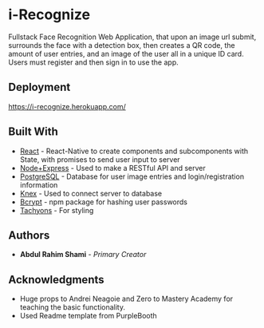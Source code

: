 # i-Recognize

Fullstack Face Recognition Web Application, that upon an image url submit, surrounds the face with a detection box, then creates a QR code, the amount of user entries, and an image of the user all in a unique ID card. Users must register and then sign in to use the app.

## Deployment

https://i-recognize.herokuapp.com/

## Built With

* [React](https://reactjs.org/docs/getting-started.html) - React-Native to create components and subcomponents with State, with promises to send user input to server
* [Node+Express](https://nodejs.org/en/) - Used to make a RESTful API and server
* [PostgreSQL](https://www.postgresql.org/) - Database for user image entries and login/registration information
* [Knex](https://knexjs.org/) - Used to connect server to database
* [Bcrypt](https://www.npmjs.com/package/bcrypt) - npm package for hashing user passwords
* [Tachyons](https://tachyons.io/) - For styling

## Authors

* **Abdul Rahim Shami** - *Primary Creator* 

## Acknowledgments

* Huge props to Andrei Neagoie and Zero to Mastery Academy for teaching the basic functionality. 
* Used Readme template from PurpleBooth
